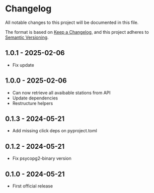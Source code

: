 # Changelog

All notable changes to this project will be documented in this file.

The format is based on [Keep a Changelog](https://keepachangelog.com/), and this project adheres to [Semantic Versioning](https://semver.org/).

<!-- ## Unreleased [{version_tag}](https://github.com/opengisch/qgis-plugin-ci/releases/tag/{version_tag}) - YYYY-MM-DD -->
## 1.0.1 - 2025-02-06

* Fix update

## 1.0.0 - 2025-02-06

* Can now retrieve all avaibable stations from API
* Update dependencies
* Restructure helpers

## 0.1.3 - 2024-05-21

* Add missing click deps on pyproject.toml

## 0.1.2 - 2024-05-21

* Fix psycopg2-binary version

## 0.1.0 - 2024-05-21

* First official release
